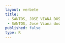 ```yaml
---
layout: verbete
title:
 - SANTOS, JOSE VIANA DOS
 - SANTOS, José Viana dos
published: false
type: R
---
```


